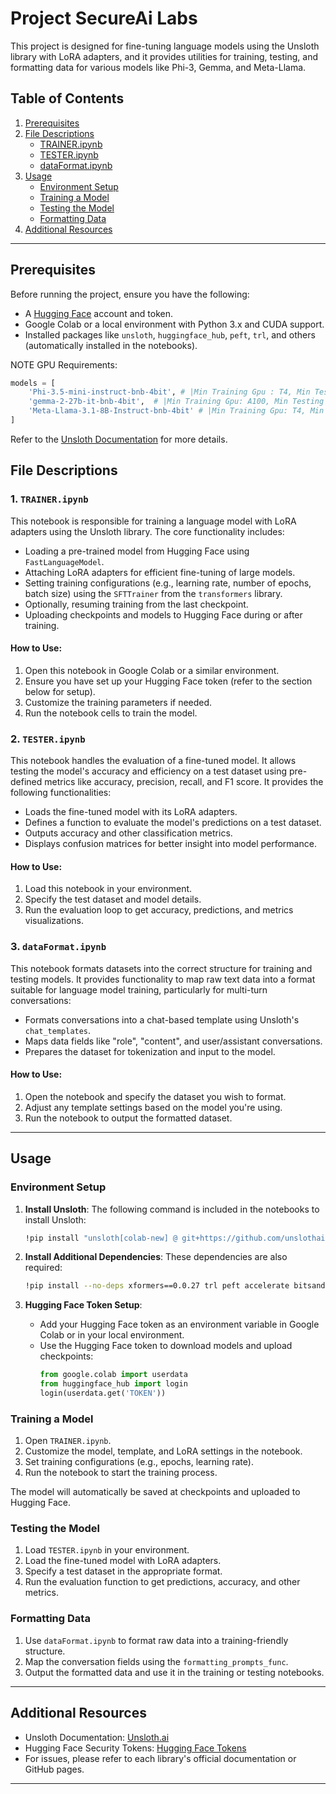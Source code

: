 # Project SecureAi Labs

This project is designed for fine-tuning language models using the Unsloth library with LoRA adapters, and it provides utilities for training, testing, and formatting data for various models like Phi-3, Gemma, and Meta-Llama.

## Table of Contents
1. [Prerequisites](#prerequisites)
2. [File Descriptions](#file-descriptions)
   - [TRAINER.ipynb](#traineripynb)
   - [TESTER.ipynb](#testeripynb)
   - [dataFormat.ipynb](#dataformatipynb)
3. [Usage](#usage)
   - [Environment Setup](#environment-setup)
   - [Training a Model](#training-a-model)
   - [Testing the Model](#testing-the-model)
   - [Formatting Data](#formatting-data)
4. [Additional Resources](#additional-resources)

---

## Prerequisites

Before running the project, ensure you have the following:
- A [Hugging Face](https://huggingface.co) account and token.
- Google Colab or a local environment with Python 3.x and CUDA support.
- Installed packages like `unsloth`, `huggingface_hub`, `peft`, `trl`, and others (automatically installed in the notebooks).

NOTE GPU Requirements:

```python
models = [
    'Phi-3.5-mini-instruct-bnb-4bit', # |Min Training Gpu : T4, Min Testing GPU: T4, Max Model size : 14.748 GB|
    'gemma-2-27b-it-bnb-4bit',  # |Min Training Gpu: A100, Min Testing GPU: L4, Max Model size: 39.564GB|
    'Meta-Llama-3.1-8B-Instruct-bnb-4bit' # |Min Training Gpu: T4, Min Testing GPU: T4, Max Model size : 22.168GB|
]
```

Refer to the [Unsloth Documentation](https://unsloth.ai/) for more details.

## File Descriptions

### 1. `TRAINER.ipynb`

This notebook is responsible for training a language model with LoRA adapters using the Unsloth library. The core functionality includes:
- Loading a pre-trained model from Hugging Face using `FastLanguageModel`.
- Attaching LoRA adapters for efficient fine-tuning of large models.
- Setting training configurations (e.g., learning rate, number of epochs, batch size) using the `SFTTrainer` from the `transformers` library.
- Optionally, resuming training from the last checkpoint.
- Uploading checkpoints and models to Hugging Face during or after training.

#### How to Use:
1. Open this notebook in Google Colab or a similar environment.
2. Ensure you have set up your Hugging Face token (refer to the section below for setup).
3. Customize the training parameters if needed.
4. Run the notebook cells to train the model.

### 2. `TESTER.ipynb`

This notebook handles the evaluation of a fine-tuned model. It allows testing the model's accuracy and efficiency on a test dataset using pre-defined metrics like accuracy, precision, recall, and F1 score. It provides the following functionalities:
- Loads the fine-tuned model with its LoRA adapters.
- Defines a function to evaluate the model's predictions on a test dataset.
- Outputs accuracy and other classification metrics.
- Displays confusion matrices for better insight into model performance.

#### How to Use:
1. Load this notebook in your environment.
2. Specify the test dataset and model details.
3. Run the evaluation loop to get accuracy, predictions, and metrics visualizations.

### 3. `dataFormat.ipynb`

This notebook formats datasets into the correct structure for training and testing models. It provides functionality to map raw text data into a format suitable for language model training, particularly for multi-turn conversations:
- Formats conversations into a chat-based template using Unsloth's `chat_templates`.
- Maps data fields like "role", "content", and user/assistant conversations.
- Prepares the dataset for tokenization and input to the model.

#### How to Use:
1. Open the notebook and specify the dataset you wish to format.
2. Adjust any template settings based on the model you're using.
3. Run the notebook to output the formatted dataset.

---

## Usage

### Environment Setup

1. **Install Unsloth**:
   The following command is included in the notebooks to install Unsloth:
   ```bash
   !pip install "unsloth[colab-new] @ git+https://github.com/unslothai/unsloth.git"
   ```

2. **Install Additional Dependencies**:
   These dependencies are also required:
   ```bash
   !pip install --no-deps xformers==0.0.27 trl peft accelerate bitsandbytes triton
   ```

3. **Hugging Face Token Setup**:
   - Add your Hugging Face token as an environment variable in Google Colab or in your local environment.
   - Use the Hugging Face token to download models and upload checkpoints:
     ```python
     from google.colab import userdata
     from huggingface_hub import login
     login(userdata.get('TOKEN'))
     ```

### Training a Model

1. Open `TRAINER.ipynb`.
2. Customize the model, template, and LoRA settings in the notebook.
3. Set training configurations (e.g., epochs, learning rate).
4. Run the notebook to start the training process.

The model will automatically be saved at checkpoints and uploaded to Hugging Face.

### Testing the Model

1. Load `TESTER.ipynb` in your environment.
2. Load the fine-tuned model with LoRA adapters.
3. Specify a test dataset in the appropriate format.
4. Run the evaluation function to get predictions, accuracy, and other metrics.

### Formatting Data

1. Use `dataFormat.ipynb` to format raw data into a training-friendly structure.
2. Map the conversation fields using the `formatting_prompts_func`.
3. Output the formatted data and use it in the training or testing notebooks.

---

## Additional Resources

- Unsloth Documentation: [Unsloth.ai](https://unsloth.ai/)
- Hugging Face Security Tokens: [Hugging Face Tokens](https://huggingface.co/docs/hub/en/security-tokens)
- For issues, please refer to each library's official documentation or GitHub pages.

---